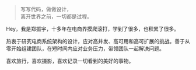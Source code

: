 > 写写代码，做做设计，  
> 离开世界之前，一切都是过程。

Hey，我是郑振宇，十多年在电商界摸爬滚打，学到了很多，也积累了很多。

热衷于研究电商系统架构的设计，应对高并发、高可用和高可扩展的挑战。善于从零开始组建团队，在短时间内应对业务压力，带领团队一起解决问题。

喜欢旅行，喜欢摄影，喜欢记录一切看到的美好的事物。
